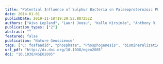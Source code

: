 ```yaml
---
title: "Potential Influence of Sulphur Bacteria on Palaeoproterozoic Phosphogenesis"
date: 2014-01-01
publishDate: 2019-11-18T19:29:52.807252Z
authors: ["Aivo Lepland", "Lauri Joosu", "Kalle Kirsimäe", "Anthony R. Prave", "Alexander E. Romashkin", "Alenka E. Črne", "Adam P. Martin", "Anthony E. Fallick", "Peeter Somelar", "Kärt Üpraus", "Kaarel Mänd", "Nick M. W. Roberts", "Mark A. van Zuilen", "Richard Wirth", "Anja Schreiber"]
publication_types: ["2"]
abstract: ""
featured: false
publication: "Nature Geoscience"
tags: ["C: fosfaadid", "phosphate", "Phosphogenesis", "biomineralization", "C: Biomineralisatsioon", "C: metanotroofid", "C: shungiit", "C: sügiskool 2014", "C: sulfobakterid", "metanotrophs", "microbes", "microfossils", "Phosphorite", "shungite", "sulphur bacteria"]
url_pdf: "http://dx.doi.org/10.1038/ngeo2005"
doi: "10.1038/NGEO2005"
---
```


